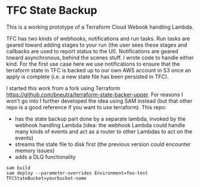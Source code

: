 # TFC State Backup

This is a working prototype of a Terraform Cloud Webook handling Lambda.

TFC has two kinds of webhooks, notifications and run tasks. Run tasks are geared toward adding stages to your run (the user sees these stages and callbacks are used to report status to the UI). Notifications are geared toward asynchronous, behind the scenes stuff. I wrote code to handle either kind. For the first use case here we use notifications to ensure that the terraform state in TFC is backed up to our own AWS account in S3 once an apply is complete (i.e. a new state file has been persisted in TFC).

I started this work from a fork using Terraform https://github.com/bneutra/terraform-state-backer-upper. For reasons I won't go into I further developed the idea using SAM instead (but that other repo is a good reference if you want to use terraform). This repo:
- has the state backup part done by a separate lambda, invoked by the webhook handling Lambda (idea: the webhook Lambda could handle many kinds of events and act as a router to other Lambdas to act on the events)
- streams the state file to disk first (the previous version could encounter memory issues)
- adds a DLQ functionality

```
sam build
sam deploy --parameter-overrides Environment=foo-test TFCStateBucket=yourbucket-name
```